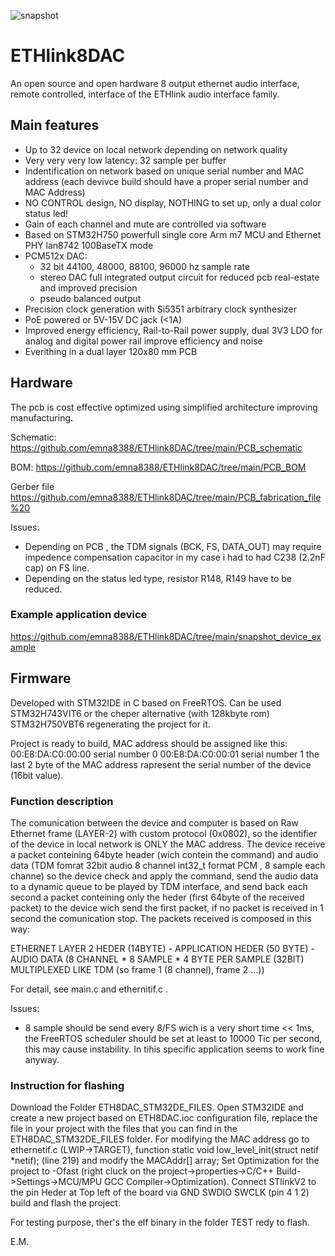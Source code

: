 ![snapshot](https://github.com/emna8388/ETHlink8DAC/blob/main/snapshot_PCB/3D_ETHlink8xDAC_PCB.png)
# ETHlink8DAC

An open source and open hardware 8 output ethernet audio interface, remote controlled, interface of the ETHlink audio interface family.


## Main features

* Up to 32 device on local network depending on network quality
* Very very very low latency: 32 sample per buffer 
* Indentification on network based on unique serial number and MAC address (each devivce build should have a proper serial number and MAC Address) 
* NO CONTROL design, NO display, NOTHING to set up, only a dual color status led! 
* Gain of each channel and mute are controlled via software  
* Based on STM32H750 powerfull single core Arm m7 MCU and Ethernet PHY lan8742 100BaseTX mode
* PCM512x DAC:
    * 32 bit 44100, 48000, 88100, 96000 hz sample rate 
    * stereo DAC full integrated output circuit for reduced pcb real-estate and improved precision 
    * pseudo balanced output
* Precision clock generation with Si5351 arbitrary clock synthesizer
* PoE powered or 5V-15V DC jack (<1A)
* Improved energy efficiency, Rail-to-Rail power supply, dual 3V3 LDO for analog and digital power rail improve efficiency and noise 
* Everithing in a dual layer 120x80 mm PCB 

## Hardware

The pcb is cost effective optimized using simplified architecture improving manufacturing. 

 Schematic: 
 https://github.com/emna8388/ETHlink8DAC/tree/main/PCB_schematic

 BOM:
 https://github.com/emna8388/ETHlink8DAC/tree/main/PCB_BOM

 Gerber file
 https://github.com/emna8388/ETHlink8DAC/tree/main/PCB_fabrication_file%20

 Issues: 
* Depending on PCB , the TDM signals (BCK, FS, DATA_OUT) may require impedence compensation capacitor in my case i had to had C238 (2.2nF cap) on FS line.
* Depending on the status led type, resistor R148, R149 have to be reduced. 

### Example application device 

 https://github.com/emna8388/ETHlink8DAC/tree/main/snapshot_device_example

## Firmware 

 Developed with STM32IDE in C based on FreeRTOS.
 Can be used STM32H743VIT6 or the cheper alternative (with 128kbyte rom) STM32H750VBT6 regenerating the project for it.

 Project is ready to build, MAC address should be assigned like this:
 00:E8:DA:C0:00:00 serial number 0 
 00:E8:DA:C0:00:01 serial number 1
 the last 2 byte of the MAC address rapresent the serial number of the device (16bit value).

### Function description
 The comunication between the device and computer is based on Raw Ethernet frame (LAYER-2) with custom protocol (0x0802), so the identifier of the device in local network is ONLY the MAC address.
 The device receive a packet conteining 64byte header (wich contein the command) and audio data (TDM fomrat 32bit audio 8 channel int32_t format PCM , 8 sample each channe) so the device check and apply the command, send the audio data to a dynamic queue to be played by TDM interface, and send back each second a packet conteining only the heder (first 64byte of the received packet) to the device wich send the first packet, if no packet is received in 1 second the comunication stop.
 The packets received is composed in this way: 
 
 ETHERNET LAYER 2 HEDER (14BYTE) - APPLICATION HEDER (50 BYTE) - AUDIO DATA (8 CHANNEL * 8 SAMPLE * 4 BYTE PER SAMPLE (32BIT) MULTIPLEXED LIKE TDM (so frame 1 (8 channel), frame 2 ...))
 
 For detail, see main.c and ethernitif.c . 


 Issues:
 * 8 sample should be send every 8/FS wich is a very short time << 1ms, the FreeRTOS scheduler should be set at least to 10000 Tic per second, this may cause instability. In tihis specific application seems to work fine anyway.   

### Instruction for flashing 
 Download the Folder ETH8DAC_STM32DE_FILES.
 Open STM32IDE and create a new project based on ETH8DAC.ioc configuration file, replace the file in your project with the files that you can find in the ETH8DAC_STM32DE_FILES folder.
 For modifying the MAC address go to ethernetif.c (LWIP->TARGET), function static void low_level_init(struct netif *netif); (line 219) and modify the MACAddr[] array;
 Set Optimization for the project to -Ofast (right cluck on the project->properties->C/C++ Build->Settings->MCU/MPU GCC Compiler->Optimization).
 Connect STlinkV2 to the pin Heder at Top left of the board via GND SWDIO SWCLK (pin 4 1 2) build and flash the project.
 
 For testing purpose, ther's the elf binary in the folder TEST redy to flash.    

E.M.
